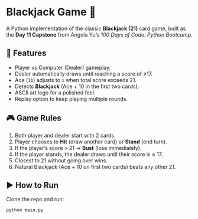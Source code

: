 # Blackjack Game 🎲  

A Python implementation of the classic **Blackjack (21)** card game, built as the **Day 11 Capstone** from Angela Yu’s *100 Days of Code: Python Bootcamp*.  

## 📌 Features  
- Player vs Computer (Dealer) gameplay.  
- Dealer automatically draws until reaching a score of ≥17.  
- Ace (`11`) adjusts to `1` when total score exceeds 21.  
- Detects **Blackjack** (Ace + 10 in the first two cards).  
- ASCII art logo for a polished feel.  
- Replay option to keep playing multiple rounds.  

## 🎮 Game Rules  
1. Both player and dealer start with 2 cards.  
2. Player chooses to **Hit** (draw another card) or **Stand** (end turn).  
3. If the player’s score > 21 → **Bust** (lose immediately).  
4. If the player stands, the dealer draws until their score is ≥ 17.  
5. Closest to 21 without going over wins.  
6. Natural Blackjack (Ace + 10 on first two cards) beats any other 21.  

## ▶️ How to Run  
Clone the repo and run:  
```bash
python main.py
